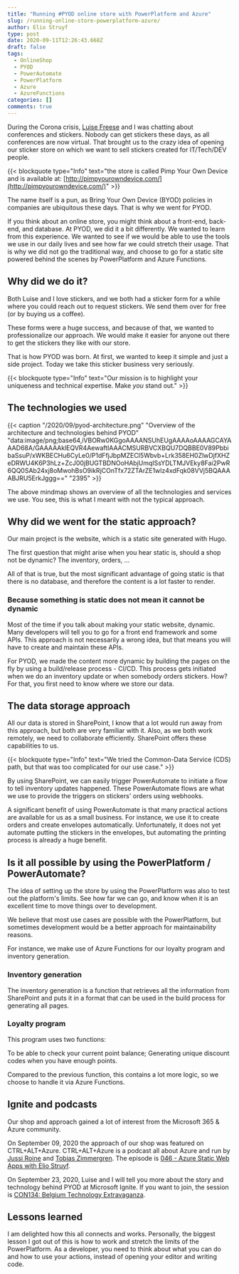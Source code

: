 ```yaml
---
title: "Running #PYOD online store with PowerPlatform and Azure"
slug: /running-online-store-powerplatform-azure/
author: Elio Struyf
type: post
date: 2020-09-11T12:26:43.668Z
draft: false
tags:
  - OnlineShop
  - PYOD
  - PowerAutomate
  - PowerPlatform
  - Azure
  - AzureFunctions
categories: []
comments: true
---
```


During the Corona crisis, [Luise Freese](https://twitter.com/LuiseFreese) and I was chatting about conferences and stickers. Nobody can get stickers these days, as all conferences are now virtual. That brought us to the crazy idea of opening our sticker store on which we want to sell stickers created for IT/Tech/DEV people.

{{< blockquote type="Info" text="the store is called Pimp Your Own Device and is available at: [http://pimpyourowndevice.com/](http://pimpyourowndevice.com/)" >}}

The name itself is a pun, as Bring Your Own Device (BYOD) policies in companies are ubiquitous these days. That is why we went for PYOD.

If you think about an online store, you might think about a front-end, back-end, and database. At PYOD, we did it a bit differently. We wanted to learn from this experience. We wanted to see if we would be able to use the tools we use in our daily lives and see how far we could stretch their usage. That is why we did not go the traditional way, and choose to go for a static site powered behind the scenes by PowerPlatform and Azure Functions.

## Why did we do it?

Both Luise and I love stickers, and we both had a sticker form for a while where you could reach out to request stickers. We send them over for free (or by buying us a coffee).

These forms were a huge success, and because of that, we wanted to professionalize our approach. We would make it easier for anyone out there to get the stickers they like with our store. 

That is how PYOD was born. At first, we wanted to keep it simple and just a side project. Today we take this sticker business very seriously.

{{< blockquote type="Info" text="Our mission is to highlight your uniqueness and technical expertise. Make *you* stand out." >}}

## The technologies we used

{{< caption "/2020/09/pyod-architecture.png" "Overview of the architecture and technologies behind PYOD"  "data:image/png;base64,iVBORw0KGgoAAAANSUhEUgAAAAoAAAAGCAYAAAD68A/GAAAAAklEQVR4AewaftIAAACMSURBVCXBQU7DQBBE0V89PbbibaSsuP/xWKBECHu6CyLe0/P1dFfjJbpMZECI5Wbvb+Lrk358EH0ZlwDjfXHZeDRWU4K6P3hLz+ZcJ00jBUGTBDNOoHAbjUmqISsYDLTMJVEky8Fai2PwR6QQ0SAb24xj8oMwohBsO9ikRjCOnTfx72ZTArZE1wlz4xdFqk08VVj5BQAAAABJRU5ErkJggg==" "2395" >}}

The above mindmap shows an overview of all the technologies and services we use. You see, this is what I meant with not the typical approach.

## Why did we went for the static approach?

Our main project is the website, which is a static site generated with Hugo. 

The first question that might arise when you hear static is, should a shop not be dynamic? The inventory, orders, ... 

All of that is true, but the most significant advantage of going static is that there is no database, and therefore the content is a lot faster to render.

### Because something is static does not mean it cannot be dynamic

Most of the time if you talk about making your static website, dynamic. Many developers will tell you to go for a front end framework and some APIs. This approach is not necessarily a wrong idea, but that means you will have to create and maintain these APIs.

For PYOD, we made the content more dynamic by building the pages on the fly by using a build/release process - CI/CD. This process gets initiated when we do an inventory update or when somebody orders stickers. How? For that, you first need to know where we store our data.

## The data storage approach

All our data is stored in SharePoint, I know that a lot would run away from this approach, but both are very familiar with it. Also, as we both work remotely, we need to collaborate efficiently. SharePoint offers these capabilities to us.

{{< blockquote type="Info" text="We tried the Common-Data Service (CDS) path, but that was too complicated for our use case." >}}

By using SharePoint, we can easily trigger PowerAutomate to initiate a flow to tell inventory updates happened. These PowerAutomate flows are what we use to provide the triggers on stickers' orders using webhooks.

A significant benefit of using PowerAutomate is that many practical actions are available for us as a small business. For instance, we use it to create orders and create envelopes automatically. Unfortunately, it does not yet automate putting the stickers in the envelopes, but automating the printing process is already a huge benefit.

## Is it all possible by using the PowerPlatform / PowerAutomate?

The idea of setting up the store by using the PowerPlatform was also to test out the platform's limits. See how far we can go, and know when it is an excellent time to move things over to development.

We believe that most use cases are possible with the PowerPlatform, but sometimes development would be a better approach for maintainability reasons. 

For instance, we make use of Azure Functions for our loyalty program and inventory generation. 

### Inventory generation

The inventory generation is a function that retrieves all the information from SharePoint and puts it in a format that can be used in the build process for generating all pages.

### Loyalty program

This program uses two functions:

To be able to check your current point balance;
Generating unique discount codes when you have enough points.

Compared to the previous function, this contains a lot more logic, so we choose to handle it via Azure Functions.

## Ignite and podcasts

Our shop and approach gained a lot of interest from the Microsoft 365 & Azure community. 

On September 09, 2020 the approach of our shop was featured on CTRL+ALT+Azure. CTRL+ALT+Azure is a podcast all about Azure and run by [Jussi Roine](https://twitter.com/JussiRoine) and [Tobias Zimmergren](https://twitter.com/zimmergren). The episode is [046 - Azure Static Web Apps with Elio Struyf](https://ctrlaltazure.com/episodes/046-azure-static-web-apps-with-elio-struyf).

On September 23, 2020, Luise and I will tell you more about the story and technology behind PYOD at Microsoft Ignite. If you want to join, the session is [CON134: Belgium Technology Extravaganza](https://myignite.microsoft.com/sessions/f31263a6-0456-4e47-8af2-fc9e8c4333eb).


## Lessons learned

I am delighted how this all connects and works. Personally, the biggest lesson I got out of this is how to work and stretch the limits of the PowerPlatform. As a developer, you need to think about what you can do and how to use your actions, instead of opening your editor and writing code. 